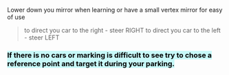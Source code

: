 Lower down you mirror when learning or have a small vertex mirror for easy of use

> to direct you car to the right - steer RIGHT
> to direct you car to the left - steer LEFT

### <mark style="background: #ABF7F7A6;">If there is no cars or marking is difficult to see try to chose a reference point and target it during your parking.</mark>

